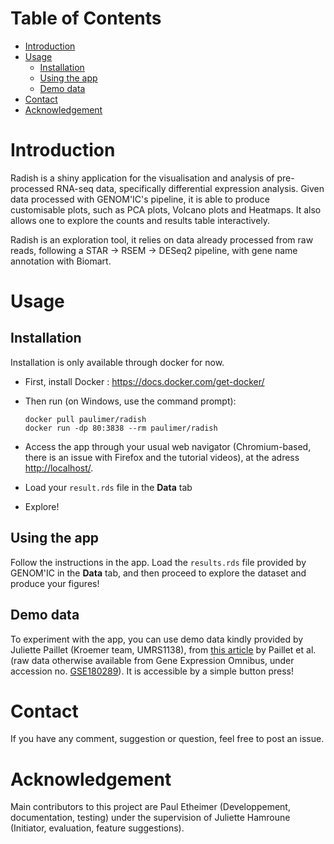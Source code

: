 
# Table of Contents

-   [Introduction](#orge3da5dc)
-   [Usage](#org7ffbcd4)
    -   [Installation](#org520eba4)
    -   [Using the app](#orga7464b0)
    -   [Demo data](#org453ed4a)
-   [Contact](#org22656d3)
-   [Acknowledgement](#orgd45dd1a)



<a id="orge3da5dc"></a>

# Introduction

Radish is a shiny application for the visualisation and analysis of pre-processed RNA-seq data, specifically differential expression analysis. Given data processed with GENOM'IC's pipeline, it is able to produce customisable plots, such as PCA plots, Volcano plots and Heatmaps. It also allows one to explore the counts and results table interactively.

Radish is an exploration tool, it relies on data already processed from raw reads, following a STAR -> RSEM -> DESeq2 pipeline, with gene name annotation with Biomart.


<a id="org7ffbcd4"></a>

# Usage


<a id="org520eba4"></a>

## Installation

Installation is only available through docker for now.

-   First, install Docker : <https://docs.docker.com/get-docker/>
-   Then run (on Windows, use the command prompt):
    
        docker pull paulimer/radish
        docker run -dp 80:3838 --rm paulimer/radish
-   Access the app through your usual web navigator (Chromium-based, there is an issue with Firefox and the tutorial videos), at the adress <http://localhost/>.
-   Load your `result.rds` file in the **Data** tab
-   Explore!


<a id="orga7464b0"></a>

## Using the app

Follow the instructions in the app. Load the `results.rds` file provided by GENOM'IC in the **Data** tab, and then proceed to explore the dataset and produce your figures!


<a id="org453ed4a"></a>

## Demo data

To experiment with the app, you can use demo data kindly provided by Juliette Paillet (Kroemer team, UMRS1138), from [this article](https://doi.org/10.1084/jem.20200853 "Autoimmunity affecting the biliary tract fuels the immunosurveillance of cholangiocarcinoma") by Paillet et al. (raw data otherwise available from Gene Expression Omnibus, under accession no. [GSE180289](https://www.ncbi.nlm.nih.gov/geo/query/acc.cgi?acc=GSE180289 "Gene Expression Omnibus")). It is accessible by a simple button press!


<a id="org22656d3"></a>

# Contact

If you have any comment, suggestion or question, feel free to post an issue.


<a id="orgd45dd1a"></a>

# Acknowledgement

Main contributors to this project are Paul Etheimer (Developpement, documentation, testing) under the supervision of Juliette Hamroune (Initiator, evaluation, feature suggestions).


